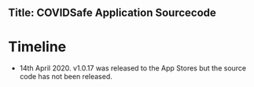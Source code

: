 Title: COVIDSafe Application Sourcecode
---

<?# Twitter 1261151214298750977 /?>

# Timeline


- 14th April 2020. v1.0.17 was released to the App Stores but the source code has not been released.

<?# Twitter 1260734086097670144 /?>
<?# Twitter 1260736402410487809 /?>
